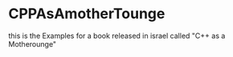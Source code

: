 # CPPAsAmotherTounge
this is the Examples for a book released in israel called "C++ as a Motherounge"
